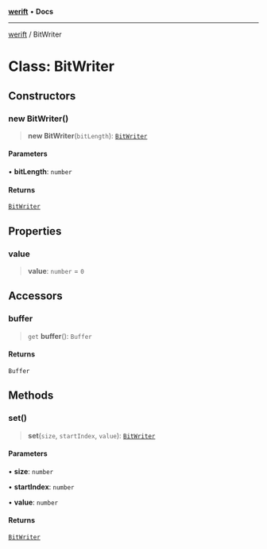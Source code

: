 [**werift**](../README.md) • **Docs**

***

[werift](../globals.md) / BitWriter

# Class: BitWriter

## Constructors

### new BitWriter()

> **new BitWriter**(`bitLength`): [`BitWriter`](BitWriter.md)

#### Parameters

• **bitLength**: `number`

#### Returns

[`BitWriter`](BitWriter.md)

## Properties

### value

> **value**: `number` = `0`

## Accessors

### buffer

> `get` **buffer**(): `Buffer`

#### Returns

`Buffer`

## Methods

### set()

> **set**(`size`, `startIndex`, `value`): [`BitWriter`](BitWriter.md)

#### Parameters

• **size**: `number`

• **startIndex**: `number`

• **value**: `number`

#### Returns

[`BitWriter`](BitWriter.md)
